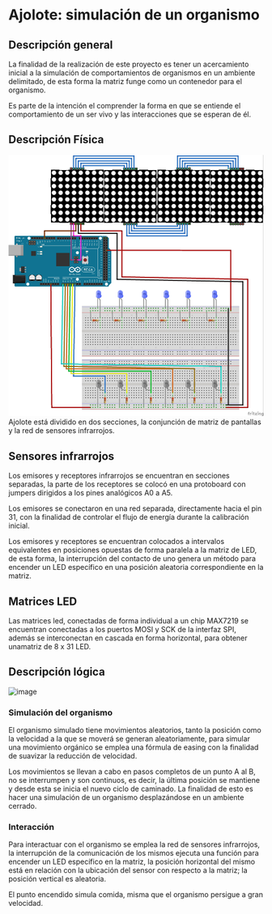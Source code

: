 # Ajolote: simulación de un organismo

## Descripción general
La finalidad de la realización de este proyecto es tener un acercamiento inicial a la simulación de comportamientos de organismos en un ambiente delimitado, de esta forma la matriz funge como un contenedor para el organismo.

Es parte de la intención el comprender la forma en que se entiende el comportamiento de un ser vivo y las interacciones que se esperan de él.

## Descripción Física
<img alt="Diagrama" src="./ajolote_bb.jpg" />
Ajolote está dividido en dos secciones, la conjunción de matriz de pantallas y la red de sensores infrarrojos.

## Sensores infrarrojos
Los emisores y receptores infrarrojos se encuentran en secciones separadas, la parte de los receptores se colocó en una protoboard con jumpers dirigidos a los pines analógicos A0 a A5.

Los emisores se conectaron en una red separada, directamente hacia el pin 31, con la finalidad de controlar el flujo de energía durante la calibración inicial.

Los emisores y receptores se encuentran colocados a intervalos equivalentes en posiciones opuestas de forma paralela a la matriz de LED, de esta forma, la interrupción del contacto de uno genera un método para encender un LED específico en una posición aleatoria correspondiente en la matriz.

## Matrices LED
Las matrices led, conectadas de forma individual a un chip MAX7219 se encuentran conectadas a los puertos MOSI y SCK de la interfaz SPI, además se interconectan en cascada en forma horizontal, para obtener unamatriz de 8 x 31 LED.

## Descripción lógica
<img width="1106" height="624" alt="image" src="https://github.com/user-attachments/assets/934044ac-aee6-4a3c-9a0e-7f491eecd717" />

### Simulación del organismo
El organismo simulado tiene movimientos aleatorios, tanto la posición como la velocidad a la que se moverá se generan aleatoriamente, para simular una movimiento orgánico se emplea una fórmula de easing con la finalidad de suavizar la reducción de velocidad.

Los movimientos se llevan a cabo en pasos completos de un punto A al B, no se interrumpen y son continuos, es decir, la última posición se mantiene y desde esta se inicia el nuevo ciclo de caminado. La finalidad de esto es hacer una simulación de un organismo desplazándose en un ambiente cerrado.

### Interacción
Para interactuar con el organismo se emplea la red de sensores infrarrojos, la interrupción de la comunicación de los mismos ejecuta una función para encender un LED específico en la matriz, la posición horizontal del mismo está en relación con la ubicación del sensor con respecto a la matriz; la posición vertical es aleatoria.

El punto encendido simula comida, misma que el organismo persigue a gran velocidad.
